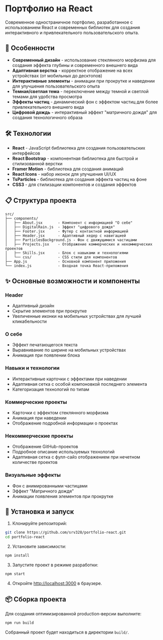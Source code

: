 # Портфолио на React

Современное одностраничное портфолио, разработанное с использованием React и современных библиотек для создания интерактивного и привлекательного пользовательского опыта.

## 🌟 Особенности

- **Современный дизайн** - использование стеклянного морфизма для создания эффекта глубины и современного внешнего вида
- **Адаптивная верстка** - корректное отображение на всех устройствах (от мобильных до десктопов)
- **Интерактивные элементы** - анимации при прокрутке и наведении для улучшения пользовательского опыта
- **Темная/светлая тема** - переключение между темной и светлой темами для удобства просмотра
- **Эффекты частиц** - динамический фон с эффектом частиц для более привлекательного внешнего вида
- **Цифровой дождь** - интерактивный эффект "матричного дождя" для создания технологичного образа

## 🛠️ Технологии

- **React** - JavaScript библиотека для создания пользовательских интерфейсов
- **React Bootstrap** - компонентная библиотека для быстрой и стилизованной верстки
- **Framer Motion** - библиотека для создания анимаций
- **React Icons** - набор иконок для улучшения UI/UX
- **TsParticles** - библиотека для создания эффекта частиц на фоне
- **CSS3** - для стилизации компонентов и создания эффектов

## 📋 Структура проекта

```
src/
├── components/
│   ├── About.jsx       - Компонент с информацией "О себе"
│   ├── DigitalRain.js  - Эффект "цифрового дождя"
│   ├── Footer.jsx      - Футер с контактной информацией
│   ├── Header.jsx      - Адаптивный хедер с навигацией
│   ├── ParticlesBackground.js - Фон с движущимися частицами
│   ├── Projects.jsx    - Отображение коммерческих и некоммерческих проектов
│   ├── Skills.jsx      - Блок с навыками и технологиями
│   └── css/            - CSS стили для компонентов
├── App.js              - Основной компонент приложения
└── index.js            - Входная точка React-приложения
```

## ✨ Основные возможности и компоненты

### Header
- Адаптивный дизайн
- Скрытие элементов при прокрутке
- Увеличенные иконки на мобильных устройствах для лучшей кликабельности

### О себе
- Эффект печатающегося текста
- Выравнивание по ширине на мобильных устройствах
- Анимация при появлении блока

### Навыки и технологии
- Интерактивные карточки с эффектами при наведении
- Адаптивная сетка с особой компоновкой последнего элемента
- Категоризация технологий по типам

### Коммерческие проекты
- Карточки с эффектом стеклянного морфизма
- Анимация при наведении
- Отображение подробной информации о проектах

### Некоммерческие проекты
- Отображение GitHub-проектов
- Подробное описание используемых технологий
- Адаптивная сетка с фулл-сайз отображением при нечетном количестве проектов

### Визуальные эффекты
- Фон с анимированными частицами
- Эффект "Матричного дождя"
- Анимации появления элементов при прокрутке

## 🚀 Установка и запуск

1. Клонируйте репозиторий:
```bash
git clone https://github.com/srv328/portfolio-react.git
cd portfolio-react
```

2. Установите зависимости:
```bash
npm install
```

3. Запустите проект в режиме разработки:
```bash
npm start
```

4. Откройте [http://localhost:3000](http://localhost:3000) в браузере.

## 📦 Сборка проекта

Для создания оптимизированной production-версии выполните:
```bash
npm run build
```

Собранный проект будет находиться в директории `build/`.
